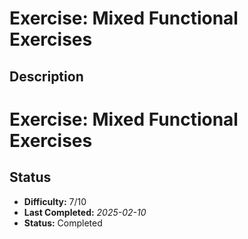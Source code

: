 # Exercise: Mixed Functional Exercises

## Description
# Exercise: Mixed Functional Exercises

## Status
- **Difficulty:** 7/10
- **Last Completed:** _2025-02-10_
- **Status:** Completed